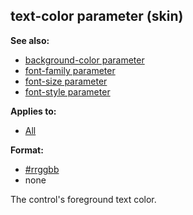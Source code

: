 ## text-color parameter (skin)
**See also:**
*   [background-color parameter](/%7Bskin%7D/param/background-color)
*   [font-family parameter](/%7Bskin%7D/param/font-family)
*   [font-size parameter](/%7Bskin%7D/param/font-size)
*   [font-style parameter](/%7Bskin%7D/param/font-style)
<!-- -->
**Applies to:**
*   [All](/%7Bskin%7D/control)
<!-- -->
**Format:**
*   [#rrggbb](/%7B%7Bappendix%7D%7D/html-colors)
*   none


The control\'s foreground text color.